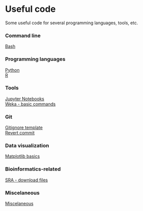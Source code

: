 # Useful code

Some useful code for several programming languages, tools, etc.

### Command line
[Bash](https://github.com/sandragodinhosilva/usefull_code/blob/main/bash.txt)

### Programming languages
[Python](https://github.com/sandragodinhosilva/usefull_code/blob/main/python.md) \
[R](https://github.com/sandragodinhosilva/usefull_code/blob/main/R%20utilities.md)

### Tools
[Jupyter Notebooks]() \
[Weka - basic commands](https://github.com/sandragodinhosilva/usefull_code/blob/main/Weka.md)

### Git
[Gitignore template](https://github.com/sandragodinhosilva/usefull_code/blob/main/.gitignore) \
[Revert commit](https://github.com/sandragodinhosilva/usefull_code/blob/main/git_revert.md)

### Data visualization
[Matplotlib basics](https://github.com/sandragodinhosilva/usefull_code/blob/main/matplotlib.md)

### Bioinformatics-related
[SRA - download files](https://github.com/sandragodinhosilva/useful_code/tree/main/bioinformatics/fastq-dump.md)

### Miscelaneous
[Miscelaneous](https://github.com/sandragodinhosilva/usefull_code/blob/main/miscleaneous.md)
